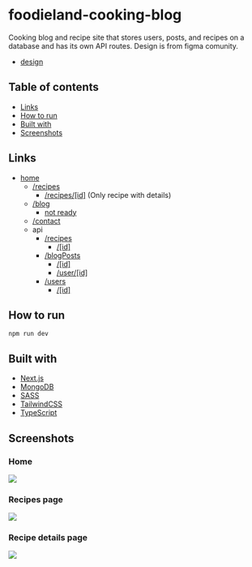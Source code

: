 # foodieland-cooking-blog

Cooking blog and recipe site that stores users, posts, and recipes on a database and has its own API routes. Design is from figma comunity.

- [design](https://www.figma.com/community/file/1093372331682706566)

## Table of contents

- [Links](#links)
- [How to run](#how-to-run)
- [Built with](#built-with)
- [Screenshots](#screenshots)

## Links

- [home](https://hilarious-puppy-107ba1.netlify.app)
    <!--
        - [/63753427f2a719d3998759c3]() -->
  - [/recipes](https://hilarious-puppy-107ba1.netlify.app/recipes)
    - [/recipes/[id]](https://hilarious-puppy-107ba1.netlify.app/recipes/6373f9f4061fefa272437741) (Only recipe with details)
  - [/blog](https://hilarious-puppy-107ba1.netlify.app/blog)
    - [not ready]()
  - [/contact](https://hilarious-puppy-107ba1.netlify.app/contact)
  - api
    - [/recipes](https://hilarious-puppy-107ba1.netlify.app/api/recipes)
      - [/[id]](https://hilarious-puppy-107ba1.netlify.app/api/recipes/6373f9f4061fefa272437741)
    - [/blogPosts](https://hilarious-puppy-107ba1.netlify.app/api/blogPosts)
      - [/[id]](https://hilarious-puppy-107ba1.netlify.app/api/blogPosts/63753427f2a719d3998759c3)
      - [/user/[id]](https://hilarious-puppy-107ba1.netlify.app/api/blogPosts/user/6375174af2a719d3998759bd)
    - [/users](https://hilarious-puppy-107ba1.netlify.app/api/users)
      - [/[id]](https://hilarious-puppy-107ba1.netlify.app/api/users/6375174af2a719d3998759bd)

## How to run

```
npm run dev
```

## Built with

- [Next.js](https://nextjs.org/)
- [MongoDB](https://www.mongodb.com/)
- [SASS](https://sass-lang.com/)
- [TailwindCSS](https://tailwindcss.com/)
- [TypeScript](https://www.typescriptlang.org/)

## Screenshots

### Home

![](./screenshots/screenshotHome.png)

### Recipes page

![](./screenshots/screenshotRecipes.png)

### Recipe details page

![](./screenshots/ScreenshotRecipeDetails.png)
